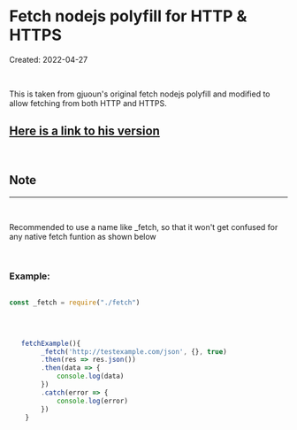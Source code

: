 # Fetch nodejs polyfill for HTTP & HTTPS
Created:  2022-04-27

&nbsp;

This is taken from gjuoun's original fetch nodejs polyfill and modified to allow fetching from both HTTP and HTTPS. 

[1]: https://gist.github.com/gjuoun/f08f5f0298be14f88f32ffb46315e0dd
## [Here is a link to his version][1]

&nbsp;

## Note
---

&nbsp;

Recommended to use a name like _fetch, so that it won't get confused for any native fetch funtion as shown below

&nbsp;

### **Example:** 
<!-- code below -->

```javascript

const _fetch = require("./fetch")

```

&nbsp;

<!-- code below -->

```javascript

   fetchExample(){
        _fetch('http://testexample.com/json', {}, true)
        .then(res => res.json())
        .then(data => {
            console.log(data)
        })
        .catch(error => {
            console.log(error)
        })
    }

```
